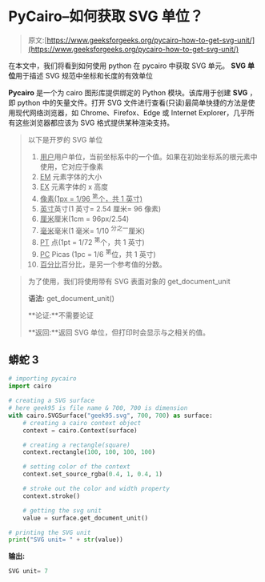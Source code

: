 # PyCairo–如何获取 SVG 单位？

> 原文:[https://www.geeksforgeeks.org/pycairo-how-to-get-svg-unit/](https://www.geeksforgeeks.org/pycairo-how-to-get-svg-unit/)

在本文中，我们将看到如何使用 python 在 pycairo 中获取 SVG 单元。 **SVG 单位**用于描述 SVG 规范中坐标和长度的有效单位

**Pycairo** 是一个为 cairo 图形库提供绑定的 Python 模块。该库用于创建 **SVG** ，即 python 中的矢量文件。打开 SVG 文件进行查看(只读)最简单快捷的方法是使用现代网络浏览器，如 Chrome、Firefox、Edge 或 Internet Explorer，几乎所有这些浏览器都应该为 SVG 格式提供某种渲染支持。

> 以下是开罗的 SVG 单位
> 
> 1.  <u>用户</u>用户单位，当前坐标系中的一个值。如果在初始坐标系的根元素中使用，它对应于像素
> 2.  <u>EM</u> 元素字体的大小
> 3.  <u>EX</u> 元素字体的 x 高度
> 4.  <u>像素(1px = 1/96 <sup>第</sup>个，共 1 英寸)</u>
> 5.  <u>英寸</u>英寸(1 英寸= 2.54 厘米= 96 像素)
> 6.  <u>厘米</u>厘米(1cm = 96px/2.54)
> 7.  <u>毫米</u>毫米(1 毫米= 1/10 <sup>分之一</sup>厘米)
> 8.  <u>PT</u> 点(1pt = 1/72 <sup>第</sup>个，共 1 英寸)
> 9.  <u>PC</u> Picas (1pc = 1/6 <sup>第</sup>位，共 1 英寸)
> 10.  <u>百分比</u>百分比，是另一个参考值的分数。

> 为了使用，我们将使用带有 SVG 表面对象的 get_document_unit
> 
> **语法:** get_document_unit()
> 
> **论证:**不需要论证
> 
> **返回:**返回 SVG 单位，但打印时会显示与之相关的值。

## 蟒蛇 3

```py
# importing pycairo
import cairo

# creating a SVG surface
# here geek95 is file name & 700, 700 is dimension
with cairo.SVGSurface("geek95.svg", 700, 700) as surface:
    # creating a cairo context object
    context = cairo.Context(surface)

    # creating a rectangle(square)
    context.rectangle(100, 100, 100, 100)

    # setting color of the context
    context.set_source_rgba(0.4, 1, 0.4, 1)

    # stroke out the color and width property
    context.stroke()

    # getting the svg unit
    value = surface.get_document_unit()

# printing the SVG unit
print("SVG unit= " + str(value))
```

**输出:**

```py
SVG unit= 7

```